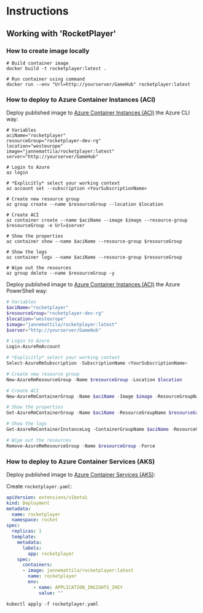 # Instructions

## Working with 'RocketPlayer'

### How to create image locally

```batch
# Build container image
docker build -t rocketplayer:latest .

# Run container using command
docker run --env "Url=http://yourserver/GameHub" rocketplayer:latest
``` 

### How to deploy to Azure Container Instances (ACI)

Deploy published image to [Azure Container Instances (ACI)](https://docs.microsoft.com/en-us/azure/container-instances/) the Azure CLI way:

```batch
# Variables
aciName="rocketplayer"
resourceGroup="rocketplayer-dev-rg"
location="westeurope"
image="jannemattila/rocketplayer:latest"
server="http://yourserver/GameHub"

# Login to Azure
az login

# *Explicitly* select your working context
az account set --subscription <YourSubscriptionName>

# Create new resource group
az group create --name $resourceGroup --location $location

# Create ACI
az container create --name $aciName --image $image --resource-group $resourceGroup -e Url=$server

# Show the properties
az container show --name $aciName --resource-group $resourceGroup

# Show the logs
az container logs --name $aciName --resource-group $resourceGroup

# Wipe out the resources
az group delete --name $resourceGroup -y
``` 

Deploy published image to [Azure Container Instances (ACI)](https://docs.microsoft.com/en-us/azure/container-instances/) the Azure PowerShell way:

```powershell
# Variables
$aciName="rocketplayer"
$resourceGroup="rocketplayer-dev-rg"
$location="westeurope"
$image="jannemattila/rocketplayer:latest"
$server="http://yourserver/GameHub"

# Login to Azure
Login-AzureRmAccount

# *Explicitly* select your working context
Select-AzureRmSubscription -SubscriptionName <YourSubscriptionName>

# Create new resource group
New-AzureRmResourceGroup -Name $resourceGroup -Location $location

# Create ACI
New-AzureRmContainerGroup -Name $aciName -Image $image -ResourceGroupName $resourceGroup -EnvironmentVariable @{"Url"=$server}

# Show the properties
Get-AzureRmContainerGroup -Name $aciName -ResourceGroupName $resourceGroup

# Show the logs
Get-AzureRmContainerInstanceLog -ContainerGroupName $aciName -ResourceGroupName $resourceGroup

# Wipe out the resources
Remove-AzureRmResourceGroup -Name $resourceGroup -Force
```

### How to deploy to Azure Container Services (AKS)

Deploy published image to [Azure Container Services (AKS)](https://docs.microsoft.com/en-us/azure/aks/):

Create `rocketplayer.yaml`:

```yaml
apiVersion: extensions/v1beta1
kind: Deployment
metadata:
  name: rocketplayer
  namespace: rocket
spec:
  replicas: 1
  template:
    metadata:
      labels:
        app: rocketplayer
    spec:
      containers:
      - image: jannemattila/rocketplayer:latest
        name: rocketplayer
        env:
          - name: APPLICATION_INSIGHTS_IKEY
            value: ""
```

```batch
kubectl apply -f rocketplayer.yaml
```
